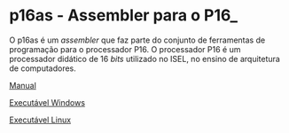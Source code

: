 # p16as - Assembler para o P16_

O p16as é um _assembler_ que faz parte do conjunto de ferramentas de programação para o processador P16.
O processador P16 é um processador didático de 16 _bits_ utilizado no ISEL, no ensino de arquitetura de computadores.

[Manual](https://p16-assembler.readthedocs.io/pt/latest/)

[Executável Windows](https://www.dropbox.com/s/1yrdlmad3i8s2zt/p16as?dl=0)

[Executável Linux](https://www.dropbox.com/s/1yrdlmad3i8s2zt/p16as?dl=0)
